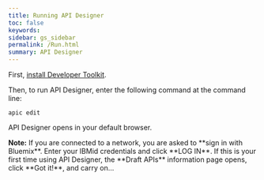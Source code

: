 ```yaml
---
title: Running API Designer
toc: false
keywords:
sidebar: gs_sidebar
permalink: /Run.html
summary: API Designer
---
```


First, [install Developer Toolkit](Install.html).

Then, to run API Designer, enter the following command at the command line:

```
apic edit
```

API Designer opens in your default browser.

<div markdown="1" class="alert alert-info" role="alert"><i class="fa fa-info-circle"></i> <b>Note:</b>  If you are connected to a network, you are asked to **sign in with Bluemix**. Enter your IBMid credentials and click **LOG IN**. If this is your first time using API Designer, the **Draft APIs** information page opens, click **Got it!**, and carry on...
</div>
